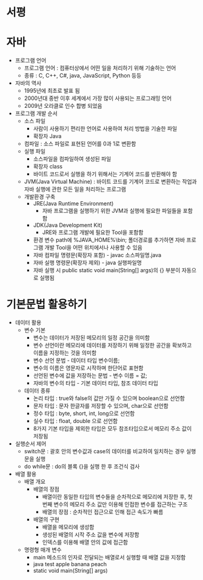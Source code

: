 # 서평

# 자바
- 프로그램 언어
  - 프로그램 언어 : 컴퓨터상에서 어떤 일을 처리하기 위해 기술하는 언어
  - 종류 : C, C++, C#, java, JavaScript, Python 등등
- 자바의 역사
  - 1995년에 최초로 발표 됨
  - 2000년대 중반 이후 세계에서 가장 많이 사용되는 프로그래밍 언어
  - 2009년 오라클로 인수 합병 되었음
- 프로그램 개발 순서
  - 소스 파일
    - 사람이 사용하기 편리한 언어로 사용하여 처리 방법을 기술한 파일
    - 확장자 Java
  - 컴파일 : 소스 파일로 표현된 언어를 0과 1로 변환함
  - 실행 파일
    - 소스파일을 컴파일하여 생성된 파일
    - 확장자 class
    - 바이트 코드로서 실행을 하기 위해서는 기계어 코드를 반환해야 함
  - JVM(Java Virtual Machine) : 바이트 코드를 기계어 코드로 변환하는 작업과 자바 실행에 관한 모든 일을 처리하는 프로그램
  - 개발환경 구축
    - JRE(Java Runtime Environment)
      - 자바 프로그램을 실행하기 위한 JVM과 실행에 필요한 파일들을 포함함
    - JDK(Java Development Kit)
      - JRE와 프로그램 개발에 필요한 Tool을 포함함
    - 환경 변수 path에 %JAVA_HOME%\bin; 폴더경로를 추가하면 자바 프로그램 개발 Tool을 어떤 위치에서나 사용할 수 있음
    - 자바 컴파일 명령문(확장자 포함) - javac 소스파일명.java
    - 자바 실행 명령문(확장자 제외) - java 실행파일명
    - 자바 실행 시 public static void main(String[] args)의 {} 부분이 자동으로 실행됨

# 기본문법 활용하기 
- 데이터 활용
  - 변수 기본  
    - 변수는 데이터가 저장된 메모리의 일정 공간을 의미함
    - 변수 선언이란 메모리에 데이터를 저장하기 위해 일정한 공간을 확보하고 이름을 지정하는 것을 의미함
    - 변수 선언 문법 - 데이터 타입 변수이름;
    - 변수의 이름은 영문자로 시작하며 한단어로 표현함
    - 선언된 변수에 값을 저장하는 문법 - 변수 이름 = 값;
    - 자바의 변수의 타입 - 기본 데이터 타입, 참조 데이터 타입
  - 데이터 종류
    - 논리 타입 : true와 false의 값만 가질 수 있으며 boolean으로 선언함
    - 문자 타입 : 문자 한글자를 저장할 수 있으며, char으로 선언함
    - 정수 타입 : byte, short, int, long으로 선언함
    - 실수 타입 : float, double 으로 선언함
    - 8가지 기본 타입을 제외한 타입은 모두 참조타입으로서 메모리 주소 값이 저장됨
- 실행순서 제어
  - switch문 : 괄호 안의 변수값과 case의 데이터를 비교하여 일치하는 경우 실행문을 실행
  - do while문 : do의 블록 {}을 실행 한 후 조건식 검사
- 배열 활용
  - 배열 개요
    - 배열의 장점
      - 배열이란 동일한 타입의 변수들을 순차적으로 메모리에 저장한 후, 첫 번째 변수의 메모리 주소 값만 이용해 인접한 변수를 접근하는 구조
      - 배열의 장점 : 순차적인 접근으로 인해 접근 속도가 빠름
    - 배열의 구현
      - 배열을 메모리에 생성함
      - 생성된 배열의 시작 주소 값을 변수에 저장함
      - 인덱스를 이용해 배열 안의 값에 접근함
  - 명령형 매개 변수
    - main 메소드의 인자로 전달되는 배열로서 실행할 때 배열 값을 지정함
    - java test apple banana peach
    - static void main(String[] args)
